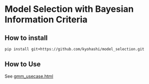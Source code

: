 # Model Selection with Bayesian Information Criteria

## How to install

```
pip install git+https://github.com/kyohashi/model_selection.git
```

## How to Use

See [gmm_usecase.html](https://github.com/kyohashi/model_selection/blob/master/gmm_usecase.html)
